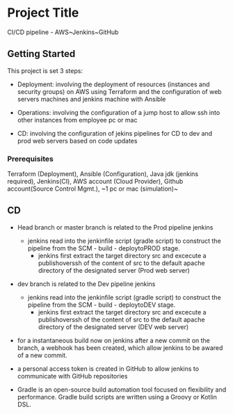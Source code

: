 # Project Title

CI/CD pipeline - AWS~Jenkins~GitHub

## Getting Started

This project is set 3 steps:

- Deployment: involving the deployment of resources (instances and security groups) on AWS using Terraform and the configuration of web servers machines and jenkins machine with Ansible

- Operations: involving the configuration of a jump host to allow ssh into other instances from employee pc or mac

- CD: involving the configuration of jekins pipelines for CD to dev and prod web servers based on code updates
    
### Prerequisites

Terraform (Deployment), Ansible (Configuration), Java jdk (jenkins required), Jenkins(CI), AWS account (Cloud Provider), Github account(Source Control Mgmt.), ~1 pc or mac (simulation)~

## CD

- Head branch or master branch is related to the Prod pipeline jenkins
    - jenkins read into the jenkinfile script (gradle script) to construct the pipeline from the SCM - build - deploytoPROD stage.
        - jenkins first extract the target directory src and excecute a publishoverssh of the content of src to the default apache directory of the designated server (Prod web server) 

- dev branch is related to the Dev pipeline jenkins
    - jenkins read into the jenkinfile script (gradle script) to construct the pipeline from the SCM - build - deploytoDEV stage.
        - jenkins first extract the target directory src and excecute a publishoverssh of the content of src to the default apache directory of the designated server (DEV web server)


- for a instantaneous build now on jenkins after a new commit on the branch, a webhook has been created, which allow jenkins to be awared of a new commit.

- a personal access token is created in GitHub to allow jenkins to communicate with GitHub repositories

- Gradle is an open-source build automation tool focused on flexibility and performance. Gradle build scripts are written using a Groovy or Kotlin DSL.
